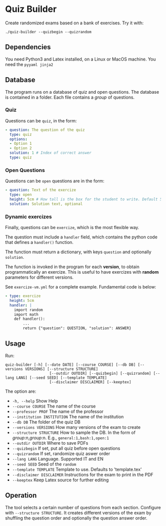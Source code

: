 # Quiz Builder

Create randomized exams based on a bank of exercises.
Try it with:
```
./quiz-builder --quizbegin --quizrandom
```

## Dependencies

You need Python3 and Latex installed, on a Linux or MacOS machine.
You need the `pyyaml jinja2`

## Database

The program runs on a database of quiz and open questions.
The database is contained in a folder. Each file contains a *group* of questions.

### Quiz
Questions can be `quiz`, in the form:
```yaml
- question: The question of the quiz
  type: quiz
  options:
  - Option 1
  - Option 2
  solution: 1 # Index of correct answer
  type: quiz
```

### Open Questions
Questions can be `open` questions are in the form:
```yaml
- question: Text of the exercize
  type: open
  height: 5cm # How tall is the box for the student to write. Default 5cm
  solution: Solution text, optional
```

### Dynamic exercizes

Finally,  questions can be `exercize`, which is the most flexible way.

The question must include a `handler` field, which contains the python code that defines a `handler()` function.

The function must return a dictionary, with keys `question` and optionally `solution`.

The function is invoked in the program for each **version**, to obtain programmatically an exercize. This is useful to have exercizes with **random** parameters for different versions.

See `exercize-vm.yml` for a complete example. Fundamental code is below: 

```yaml
- type: exercize
  height: 5cm
  handler: |
    import random
    import math
    def handler():
        ...
        return {"question": QUESTION, "solution": ANSWER}
```

## Usage

Run:
```
quiz-builder [-h] [--date DATE] [--course COURSE] [--db DB] [--versions VERSIONS] [--structure STRUCTURE]
                    [--outdir OUTDIR] [--quizbegin] [--quizrandom] [--lang LANG] [--seed SEED] [--template TEMPLATE]
                    [--disclaimer DISCLAIMER] [--keeptex]
```

The option are:
- `-h, --help` Show Help
- `--course COURSE` The name of the course
- `--professor PROF` The name of the professor
- `--institution INSTITUTION` The name of the institution
- `--db DB` The folder of the quiz DB
- `--versions VERSIONS` How many versions of the exam to create
- `--structure STRUCTURE` How to sample the DB. In the form of *group*:n,*group*:n. E.g., `general:1,bash:1,open:1`
- `--outdir OUTDIR` Where to save PDFs
- `--quizbegin` If set, put all quiz before open questions
- `--quizrandom` If set, randomize quiz aswer order
- `--lang LANG` Language. Supported IT and EN
- `--seed SEED` Seed of the `random`
- `--template TEMPLATE` Template to use. Defaults to 'template.tex'
- `--disclaimer DISCLAIMER` Instructions for the exam to print in the PDF
- `--keeptex` Keep Latex source for further editing

## Operation

The tool selects a certain number of questions from each section. Configure with `--structure STRUCTURE`. It creates different versions of the exam by shuffling the question order and optionally the question answer order.







